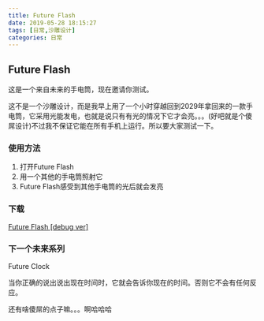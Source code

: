 ```yaml
---
title: Future Flash
date: 2019-05-28 18:15:27
tags: [日常,沙雕设计]
categories: 日常
---
```

## Future Flash
这是一个来自未来的手电筒，现在邀请你测试。

这不是一个沙雕设计，而是我早上用了一个小时穿越回到2029年拿回来的一款手电筒，它采用光能发电，也就是说只有有光的情况下它才会亮。。。\(好吧就是个傻屌设计\)不过我不保证它能在所有手机上运行。所以要大家测试一下。

### 使用方法
1. 打开Future Flash
2. 用一个其他的手电筒照射它
3. Future Flash感受到其他手电筒的光后就会发亮

### 下载
[Future Flash \[debug ver\]](https://github.com/YHaoNan/FutureFlash/raw/master/FutureFlashDebug.apk)

### 下一个未来系列
Future Clock

当你正确的说出说出现在时间时，它就会告诉你现在的时间。否则它不会有任何反应。

还有啥傻屌的点子嘛。。。啊哈哈哈